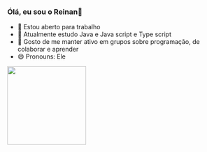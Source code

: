 ### Ólá, eu sou o Reinan👋

- 🔭 Estou aberto para trabalho
- 🌱 Atualmente estudo Java e Java script e Type script
- 👯 Gosto de me manter ativo em grupos sobre programação, de colaborar e aprender
- 😄 Pronouns: Ele

<div>
  <a href="https://github.com/Reinan-Alves">
  <img height="180em" src="https://github-readme-stats.vercel.app/api?username=reinan-alves&show_icons=true">
</div>

